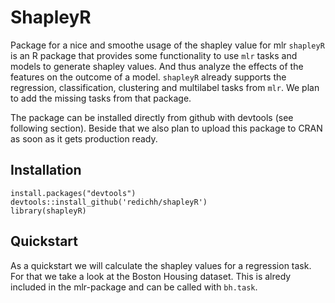 # ShapleyR
Package for a nice and smoothe usage of the shapley value for mlr
`shapleyR` is an R package that provides some functionality to use `mlr` tasks and models to generate shapley values. And thus analyze the effects of the features on the outcome of a model.
`shapleyR` already supports the regression, classification, clustering and multilabel tasks from `mlr`. We plan to add the missing tasks from that package.

The package can be installed directly from github with devtools (see following section). Beside that we also plan to upload this package to CRAN as soon as it gets production ready.

## Installation
```
install.packages("devtools")
devtools::install_github('redichh/shapleyR')
library(shapleyR)
```

## Quickstart

As a quickstart we will calculate the shapley values for a regression task. For that we take a look at the Boston Housing dataset. This is alredy included in the mlr-package and can be called with `bh.task`.
